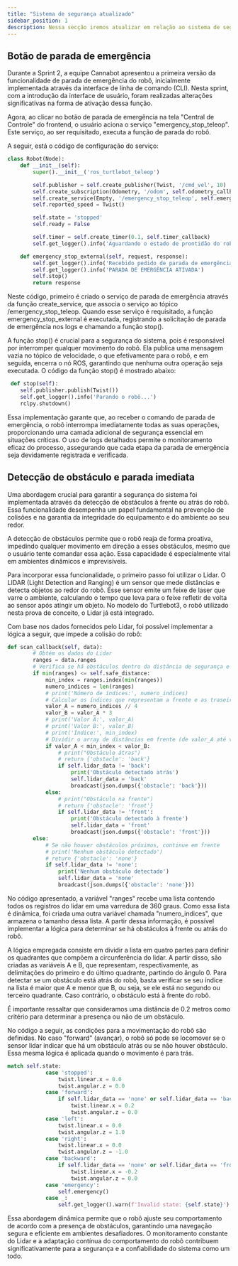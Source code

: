 ```yaml
---
title: "Sistema de segurança atualizado"
sidebar_position: 1
description: Nessa secção iremos atualizar em relação ao sistema de segurança que atua sobre o robô.
---
```


## Botão de parada de emergência

Durante a Sprint 2, a equipe Cannabot apresentou a primeira versão da funcionalidade de parada de emergência do robô, inicialmente implementada através da interface de linha de comando (CLI). Nesta sprint, com a introdução da interface de usuário, foram realizadas alterações significativas na forma de ativação dessa função.

Agora, ao clicar no botão de parada de emergência na tela "Central de Controle" do frontend, o usuário aciona o serviço "emergency_stop_teleop". Este serviço, ao ser requisitado, executa a função de parada do robô.

A seguir, está o código de configuração do serviço:

```Python
class Robot(Node):
    def __init__(self):
        super().__init__('ros_turtlebot_teleop')

        self.publisher = self.create_publisher(Twist, '/cmd_vel', 10)
        self.create_subscription(Odometry, '/odom', self.odometry_callback, 10)
        self.create_service(Empty, '/emergency_stop_teleop', self.emergency_stop_external)
        self.reported_speed = Twist()

        self.state = 'stopped'
        self.ready = False

        self.timer = self.create_timer(0.1, self.timer_callback)
        self.get_logger().info('Aguardando o estado de prontidão do robô...')

    def emergency_stop_external(self, request, response):
        self.get_logger().info('Recebido pedido de parada de emergência externa')
        self.get_logger().info('PARADA DE EMERGÊNCIA ATIVADA')
        self.stop()
        return response
```

Neste código, primeiro é criado o serviço de parada de emergência através da função create_service, que associa o serviço ao tópico /emergency_stop_teleop. Quando esse serviço é requisitado, a função emergency_stop_external é executada, registrando a solicitação de parada de emergência nos logs e chamando a função stop().

A função stop() é crucial para a segurança do sistema, pois é responsável por interromper qualquer movimento do robô. Ela publica uma mensagem vazia no tópico de velocidade, o que efetivamente para o robô, e em seguida, encerra o nó ROS, garantindo que nenhuma outra operação seja executada. O código da função stop() é mostrado abaixo:

```Python 
 def stop(self):
    self.publisher.publish(Twist())
    self.get_logger().info('Parando o robô...')
    rclpy.shutdown() 
```
Essa implementação garante que, ao receber o comando de parada de emergência, o robô interrompa imediatamente todas as suas operações, proporcionando uma camada adicional de segurança essencial em situações críticas. O uso de logs detalhados permite o monitoramento eficaz do processo, assegurando que cada etapa da parada de emergência seja devidamente registrada e verificada.

## Detecção de obstáculo e parada imediata

Uma abordagem crucial para garantir a segurança do sistema foi implementada através da detecção de obstáculos à frente ou atrás do robô. Essa funcionalidade desempenha um papel fundamental na prevenção de colisões e na garantia da integridade do equipamento e do ambiente ao seu redor.

A detecção de obstáculos permite que o robô reaja de forma proativa, impedindo qualquer movimento em direção a esses obstáculos, mesmo que o usuário tente comandar essa ação. Essa capacidade é especialmente vital em ambientes dinâmicos e imprevisíveis.

Para incorporar essa funcionalidade, o primeiro passo foi utilizar o Lidar. O LIDAR (Light Detection and Ranging) é um sensor que mede distâncias e detecta objetos ao redor do robô. Esse sensor emite um feixe de laser que varre o ambiente, calculando o tempo que leva para o feixe refletir de volta ao sensor após atingir um objeto. No modelo do Turtlebot3, o robô utilizado nesta prova de conceito, o Lidar já está integrado.

Com base nos dados fornecidos pelo Lidar, foi possível implementar a lógica a seguir, que impede a colisão do robô:

```Python
def scan_callback(self, data):
        # Obtém os dados do Lidar
        ranges = data.ranges
        # Verifica se há obstáculos dentro da distância de segurança e enviar o índice da array
        if min(ranges) <= self.safe_distance:
            min_index = ranges.index(min(ranges))
            numero_indices = len(ranges)
            # print('Número de índices:', numero_indices)
            # Calcular os índices que representam a frente e as traseiras
            valor_A = numero_indices // 4
            valor_B = valor_A * 3
            # print('Valor A:', valor_A)
            # print('Valor B:', valor_B)
            # print('Índice:', min_index)
            # Dividir o array de distâncias em frente (de valor_A até valor_B) e trás (de valor_B até o final mais de 0 até valor_A)
            if valor_A < min_index < valor_B:
                # print("Obstáculo átras")
                # return {'obstacle': 'back'}
                if self.lidar_data != 'back':
                    print('Obstáculo detectado atrás')
                    self.lidar_data = 'back'
                    broadcast(json.dumps({'obstacle': 'back'}))
            else:
                # print("Obstáculo na frente")
                # return {'obstacle': 'front'}
                if self.lidar_data != 'front':
                    print('Obstáculo detectado à frente')
                    self.lidar_data = 'front'
                    broadcast(json.dumps({'obstacle': 'front'}))
        else:
            # Se não houver obstáculos próximos, continue em frente
            # print('Nenhum obstáculo detectado')
            # return {'obstacle': 'none'}
            if self.lidar_data != 'none':
                print('Nenhum obstáculo detectado')
                self.lidar_data = 'none'
                broadcast(json.dumps({'obstacle': 'none'}))
```

No código apresentado, a variável "ranges" recebe uma lista contendo todos os registros do lidar em uma varredura de 360 graus. Como essa lista é dinâmica, foi criada uma outra variável chamada "numero_indices", que armazena o tamanho dessa lista. A partir dessa informação, é possível implementar a lógica para determinar se há obstáculos à frente ou atrás do robô.

A lógica empregada consiste em dividir a lista em quatro partes para definir os quadrantes que compõem a circunferência do lidar. A partir disso, são criadas as variáveis A e B, que representam, respectivamente, as delimitações do primeiro e do último quadrante, partindo do ângulo 0. Para detectar se um obstáculo está atrás do robô, basta verificar se seu índice na lista é maior que A e menor que B, ou seja, se ele está no segundo ou terceiro quadrante. Caso contrário, o obstáculo está à frente do robô.

É importante ressaltar que consideramos uma distância de 0.2 metros como critério para determinar a presença ou não de um obstáculo.

No código a seguir, as condições para a movimentação do robô são definidas. No caso "forward" (avançar), o robô só pode se locomover se o sensor lidar indicar que há um obstáculo atrás ou se não houver obstáculo. Essa mesma lógica é aplicada quando o movimento é para trás.

```Python
match self.state:
            case 'stopped':
                twist.linear.x = 0.0
                twist.angular.z = 0.0
            case 'forward':
                if self.lidar_data == 'none' or self.lidar_data == 'back':
                    twist.linear.x = 0.2
                    twist.angular.z = 0.0
            case 'left':
                twist.linear.x = 0.0
                twist.angular.z = 1.0
            case 'right':
                twist.linear.x = 0.0
                twist.angular.z = -1.0
            case 'backward':
                if self.lidar_data == 'none' or self.lidar_data == 'front':
                    twist.linear.x = -0.2
                    twist.angular.z = 0.0
            case 'emergency':
                self.emergency()
            case _:
                self.get_logger().warn(f'Invalid state: {self.state}')
```
Essa abordagem dinâmica permite que o robô ajuste seu comportamento de acordo com a presença de obstáculos, garantindo uma navegação segura e eficiente em ambientes desafiadores. O monitoramento constante do Lidar e a adaptação contínua do comportamento do robô contribuem significativamente para a segurança e a confiabilidade do sistema como um todo.